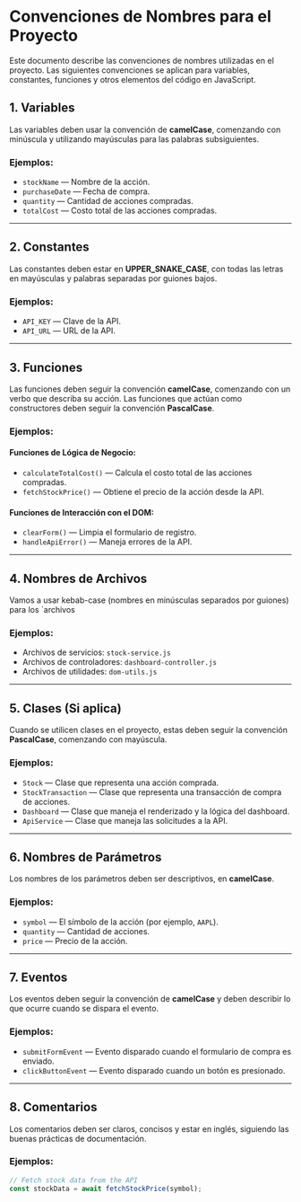 # Convenciones de Nombres para el Proyecto

Este documento describe las convenciones de nombres utilizadas en el proyecto. Las siguientes convenciones se aplican para variables, constantes, funciones y otros elementos del código en JavaScript.

## 1. Variables
Las variables deben usar la convención de **camelCase**, comenzando con minúscula y utilizando mayúsculas para las palabras subsiguientes.

### Ejemplos:
- `stockName` — Nombre de la acción.
- `purchaseDate` — Fecha de compra.
- `quantity` — Cantidad de acciones compradas.
- `totalCost` — Costo total de las acciones compradas.

---

## 2. Constantes
Las constantes deben estar en **UPPER_SNAKE_CASE**, con todas las letras en mayúsculas y palabras separadas por guiones bajos.

### Ejemplos:
- `API_KEY` — Clave de la API.
- `API_URL` — URL de la API.
  
---

## 3. Funciones
Las funciones deben seguir la convención **camelCase**, comenzando con un verbo que describa su acción. Las funciones que actúan como constructores deben seguir la convención **PascalCase**.

### Ejemplos:
#### Funciones de Lógica de Negocio:
- `calculateTotalCost()` — Calcula el costo total de las acciones compradas.
- `fetchStockPrice()` — Obtiene el precio de la acción desde la API.

#### Funciones de Interacción con el DOM:
- `clearForm()` — Limpia el formulario de registro.
- `handleApiError()` — Maneja errores de la API.

---

## 4. Nombres de Archivos
Vamos a usar kebab-case (nombres en minúsculas separados por guiones) para los `archivos

### Ejemplos:
- Archivos de servicios: `stock-service.js`
- Archivos de controladores: `dashboard-controller.js`
- Archivos de utilidades: `dom-utils.js`
---

## 5. Clases (Si aplica)
Cuando se utilicen clases en el proyecto, estas deben seguir la convención **PascalCase**, comenzando con mayúscula.

### Ejemplos:
- `Stock` — Clase que representa una acción comprada.
- `StockTransaction` — Clase que representa una transacción de compra de acciones.
- `Dashboard` — Clase que maneja el renderizado y la lógica del dashboard.
- `ApiService` — Clase que maneja las solicitudes a la API.

---

## 6. Nombres de Parámetros
Los nombres de los parámetros deben ser descriptivos, en **camelCase**.

### Ejemplos:
- `symbol` — El símbolo de la acción (por ejemplo, `AAPL`).
- `quantity` — Cantidad de acciones.
- `price` — Precio de la acción.

---

## 7. Eventos
Los eventos deben seguir la convención de **camelCase** y deben describir lo que ocurre cuando se dispara el evento.

### Ejemplos:
- `submitFormEvent` — Evento disparado cuando el formulario de compra es enviado.
- `clickButtonEvent` — Evento disparado cuando un botón es presionado.

---

## 8. Comentarios
Los comentarios deben ser claros, concisos y estar en inglés, siguiendo las buenas prácticas de documentación.

### Ejemplos:
```javascript
// Fetch stock data from the API
const stockData = await fetchStockPrice(symbol);
